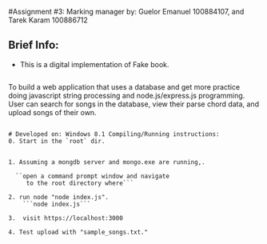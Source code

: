 #Assignment #3: Marking manager 
by: Guelor Emanuel 100884107, and Tarek Karam 100886712

Brief Info:
--------------------
- This is a digital implementation of Fake book. 
  
  ```
To build a web application that uses a database and get more practice 
doing javascript string processing and node.js/express.js programming.
User can search for songs in the database, view their parse chord data, and upload songs of their own.
```

# Developed on: Windows 8.1 Compiling/Running instructions:
0. Start in the `root` dir.


1. Assuming a mongdb server and mongo.exe are running,.

  ``open a command prompt window and navigate 
	 to the root directory where```

2. run node "node index.js".
	```node index.js```
	
3.  visit https://localhost:3000

4. Test upload with "sample_songs.txt."

